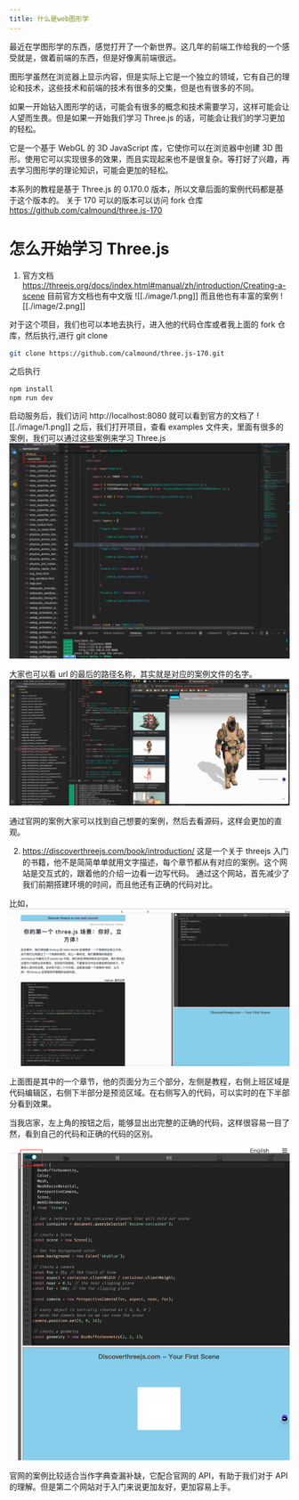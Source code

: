 ```yaml
---
title: 什么是web图形学
---
```


最近在学图形学的东西，感觉打开了一个新世界。这几年的前端工作给我的一个感受就是，做着前端的东西，但是好像离前端很远。

图形学虽然在浏览器上显示内容，但是实际上它是一个独立的领域，它有自己的理论和技术，这些技术和前端的技术有很多的交集，但是也有很多的不同。

如果一开始钻入图形学的话，可能会有很多的概念和技术需要学习，这样可能会让人望而生畏。但是如果一开始我们学习 Three.js 的话，可能会让我们的学习更加的轻松。

它是一个基于 WebGL 的 3D JavaScript 库，它使你可以在浏览器中创建 3D 图形。使用它可以实现很多的效果，而且实现起来也不是很复杂。等打好了兴趣，再去学习图形学的理论知识，可能会更加的轻松。

本系列的教程是基于 Three.js 的 0.170.0 版本，所以文章后面的案例代码都是基于这个版本的。
关于 170 可以的版本可以访问 fork 仓库 https://github.com/calmound/three.js-170

# 怎么开始学习 Three.js

1. 官方文档
   https://threejs.org/docs/index.html#manual/zh/introduction/Creating-a-scene
   目前官方文档也有中文版
   ![[./image/1.png]]
   而且他也有丰富的案例
   ![[./image/2.png]]

对于这个项目，我们也可以本地去执行，进入他的代码仓库或者我上面的 fork 仓库，然后执行,进行 git clone

```bash
git clone https://github.com/calmound/three.js-170.git
```

之后执行

```
npm install
npm run dev
```

启动服务后，我们访问 http://localhost:8080 就可以看到官方的文档了
![[./image/1.png]]
之后，我们打开项目，查看 examples 文件夹，里面有很多的案例，我们可以通过这些案例来学习 Three.js
![](./image/introduce-1.png)

大家也可以看 url 的最后的路径名称，其实就是对应的案例文件的名字。
![](./image/introduce-2.png)

通过官网的案例大家可以找到自己想要的案例，然后去看源码，这样会更加的直观。

2. https://discoverthreejs.com/book/introduction/
   这是一个关于 threejs 入门的书籍，他不是简简单单就用文字描述，每个章节都从有对应的案例。这个网站是交互式的，跟着他的介绍一边看一边写代码。
   通过这个网站，首先减少了我们前期搭建环境的时间，而且他还有正确的代码对比。

比如，
![](./image/introduce-3.png)

上面图是其中的一个章节，他的页面分为三个部分，左侧是教程，右侧上班区域是代码编辑区，右侧下半部分是预览区域。在右侧写入的代码，可以实时的在下半部分看到效果。

当我店家，左上角的按钮之后，能够显出出完整的正确的代码，这样很容易一目了然，看到自己的代码和正确的代码的区别。

![](./image/introduce-4.png)

官网的案例比较适合当作字典查漏补缺，它配合官网的 API，有助于我们对于 API 的理解。但是第二个网站对于入门来说更加友好，更加容易上手。
